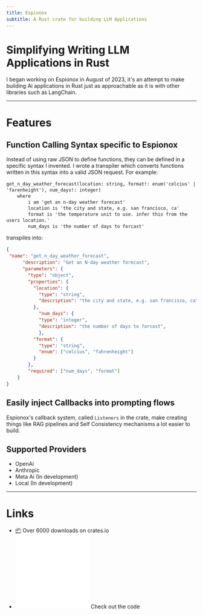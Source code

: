 ```yaml
---
title: Espionox
subtitle: A Rust crate for building LLM Applications
---
```


# Simplifying Writing LLM Applications in Rust

I began working on Espionox in August of 2023, it's an attempt to make
building Ai applications in Rust just as approachable as it is with other
libraries such as LangChain. 

---
# Features 
## Function Calling Syntax specific to Espionox
Instead of using raw JSON to define functions, they can be defined in a specific syntax I invented. I wrote a transpiler which converts functions written in this
syntax into a valid JSON request. For example: 

```
get_n_day_weather_forecast(location: string, format!: enum('celcius' | 'farenheight'), num_days!: integer)
    where 
        i am 'get an n-day weather forecast'
        location is 'the city and state, e.g. san francisco, ca'
        format is 'the temperature unit to use. infer this from the users location.'
        num_days is 'the number of days to forcast'
```

transpiles into:

```json
{
 "name": "get_n_day_weather_forecast",
      "description": "Get an N-day weather forecast",
      "parameters": {
        "type": "object",
        "properties": {
          "location": {
            "type": "string",
            "description": "the city and state, e.g. san francisco, ca"
          },
            "num_days": {
            "type": "integer",
            "description": "the number of days to forcast",
            },
          "format": {
            "type": "string",
            "enum": ["celcius", "fahrenheight"]
          }
        },
        "required": ["num_days", "format"]
    }
}
```

## Easily inject Callbacks into prompting flows
Espionox's callback system, called `Listeners` in the crate, make creating things like RAG pipelines and Self Consistency mechanisms a lot easier to build.

## Supported Providers
* OpenAi
* Anthropic
* Meta Ai (In development) 
* Local (In development) 
---

# Links
- [📦](https://crates.io/crates/espionox) Over 6000 downloads on crates.io 
- [![small-github-img](/public/assets/logos/github-mark-white.svg)](https://github.com/voidKandy/espionox/tree/master) Check out the code
